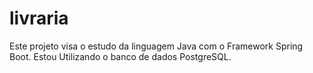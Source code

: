 # livraria
Este projeto visa o estudo da linguagem Java com o Framework Spring Boot. 
Estou Utilizando o banco de dados PostgreSQL.
